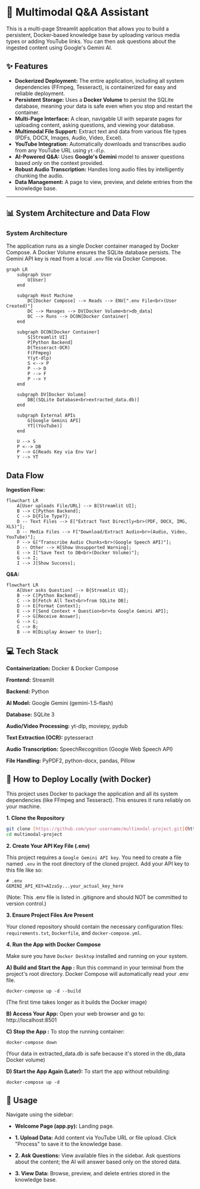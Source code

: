 # 🧠 Multimodal Q&A Assistant

This is a multi-page Streamlit application that allows you to build a persistent, Docker-based knowledge base by uploading various media types or adding YouTube links. You can then ask questions about the ingested content using Google's Gemini AI.

## ✨ Features

* **Dockerized Deployment:** The entire application, including all system dependencies (FFmpeg, Tesseract), is containerized for easy and reliable deployment.
* **Persistent Storage:** Uses a **Docker Volume** to persist the SQLite database, meaning your data is safe even when you stop and restart the container.
* **Multi-Page Interface:** A clean, navigable UI with separate pages for uploading content, asking questions, and viewing your database.
* **Multimodal File Support:** Extract text and data from various file types (PDFs, DOCX, Images, Audio, Video, Excel).
* **YouTube Integration:** Automatically downloads and transcribes audio from any YouTube URL using `yt-dlp`.
* **AI-Powered Q&A:** Uses **Google's Gemini** model to answer questions based *only* on the context provided.
* **Robust Audio Transcription:** Handles long audio files by intelligently chunking the audio.
* **Data Management:** A page to view, preview, and delete entries from the knowledge base.

---

## 📊 System Architecture and Data Flow

### System Architecture

The application runs as a single Docker container managed by Docker Compose. A Docker Volume ensures the SQLite database persists. The Gemini API key is read from a local `.env` file via Docker Compose.

```mermaid
graph LR
    subgraph User
        U[User]
    end

    subgraph Host Machine
        DC[Docker Compose] --> Reads --> ENV[".env File<br>(User Created)"]
        DC --> Manages --> DV[Docker Volume<br>db_data]
        DC --> Runs --> DCON[Docker Container]
    end

    subgraph DCON[Docker Container]
        S[Streamlit UI]
        P[Python Backend]
        D(Tesseract-OCR)
        F(FFmpeg)
        Y(yt-dlp)
        S <--> P
        P --> D
        P --> F
        P --> Y
    end

    subgraph DV[Docker Volume]
        DB[(SQLite Database<br>extracted_data.db)]
    end

    subgraph External APIs
        G[Google Gemini API]
        YT[(YouTube)]
    end

    U --> S
    P <--> DB
    P --> G[Reads Key via Env Var]
    Y --> YT
```    
## Data Flow
**Ingestion Flow:**
```mermaid
flowchart LR
    A[User uploads File/URL] --> B[Streamlit UI];
    B --> C[Python Backend];
    C --> D{File Type?};
    D -- Text Files --> E["Extract Text Directly<br>(PDF, DOCX, IMG, XLS)"];
    D -- Media Files --> F["Download/Extract Audio<br>(Audio, Video, YouTube)"];
    F --> G["Transcribe Audio Chunks<br>(Google Speech API)"];
    D -- Other --> H[Show Unsupported Warning];
    E --> I["Save Text to DB<br>(Docker Volume)"];
    G --> I;
    I --> J[Show Success];
```    

**Q&A:** 
```mermaid
flowchart LR
    A[User asks Question] --> B{Streamlit UI};
    B --> C[Python Backend];
    C --> D[Fetch All Text<br>from SQLite DB];
    D --> E[Format Context];
    E --> F[Send Context + Question<br>to Google Gemini API];
    F --> G[Receive Answer];
    G --> C;
    C --> B;
    B --> H[Display Answer to User];
```
## 💻 Tech Stack
**Containerization:** Docker & Docker Compose

**Frontend:** Streamlit

**Backend:** Python

**AI Model:** Google Gemini (gemini-1.5-flash)

**Database:** SQLite 3

**Audio/Video Processing:** yt-dlp, moviepy, pydub

**Text Extraction (OCR):** pytesseract

**Audio Transcription:** SpeechRecognition (Google Web Speech API)

**File Handling:** PyPDF2, python-docx, pandas, Pillow

## 🚀 How to Deploy Locally (with Docker)
This project uses Docker to package the application and all its system dependencies (like FFmpeg and Tesseract). This ensures it runs reliably on your machine.

**1. Clone the Repository**
```bash
git clone [https://github.com/your-username/multimodal-project.git](https://github.com/your-username/multimodal-project.git)
cd multimodal-project
```

**2. Create Your API Key File (.env)**

This project requires a ```Google Gemini API key```. You need to create a file named ```.env``` in the root directory of the cloned project. Add your API key to this file like so:

```
# .env
GEMINI_API_KEY=AIzaSy...your_actual_key_here
```

(Note: This .env file is listed in .gitignore and should NOT be committed to version control.)

**3. Ensure Project Files Are Present**

Your cloned repository should contain the necessary configuration files: ```requirements.txt```, ```Dockerfile```, and ```docker-compose.yml```.

**4. Run the App with Docker Compose**

Make sure you have ```Docker Desktop``` installed and running on your system.
  
 **A)  Build and Start the App :**
 Run this command in your terminal from the project's root directory. Docker Compose will automatically read your .env file.

 ```code
 docker-compose up -d --build
 ```
 (The first time takes longer as it builds the Docker image)

 **B) Access Your App:**   Open your web browser and go to: http://localhost:8501

 **C) Stop the App :** To stop the running container:
 ```code 
 docker-compose down
 ```
 (Your data in extracted_data.db is safe because it's stored in the db_data Docker volume)

**D) Start the App Again (Later):**  To start the app without rebuilding:
```code
docker-compose up -d
```

## 📖 Usage
Navigate using the sidebar:

*   **Welcome Page (app.py):** Landing page.

* **1. Upload Data:** Add content via YouTube URL or file upload. Click "Process" to save it to the knowledge base.

* **2. Ask Questions:** View available files in the sidebar. Ask questions about the content; the AI will answer based only on the stored data.

* **3. View Data:** Browse, preview, and delete entries stored in the knowledge base.